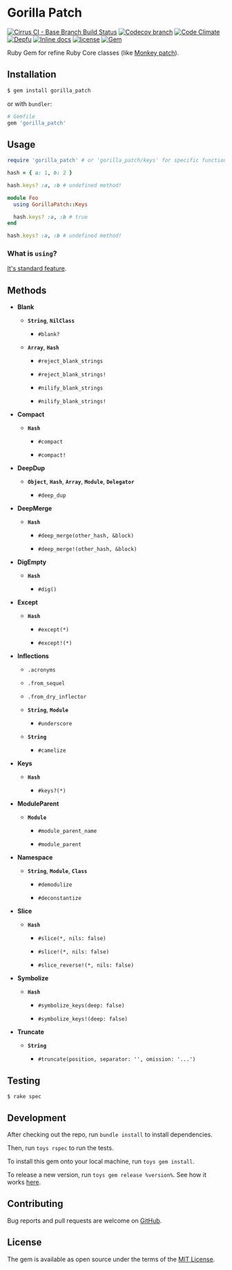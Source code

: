 # Gorilla Patch

[![Cirrus CI - Base Branch Build Status](https://img.shields.io/cirrus/github/AlexWayfer/gorilla_patch?style=flat-square)](https://cirrus-ci.com/github/AlexWayfer/gorilla_patch)
[![Codecov branch](https://img.shields.io/codecov/c/github/AlexWayfer/gorilla_patch/main.svg?style=flat-square)](https://codecov.io/gh/AlexWayfer/gorilla_patch)
[![Code Climate](https://img.shields.io/codeclimate/maintainability/AlexWayfer/gorilla_patch.svg?style=flat-square)](https://codeclimate.com/github/AlexWayfer/gorilla_patch)
[![Depfu](https://img.shields.io/depfu/AlexWayfer/gorilla_patch?style=flat-square)](https://depfu.com/repos/github/AlexWayfer/gorilla_patch)
[![Inline docs](https://inch-ci.org/github/AlexWayfer/gorilla_patch.svg?branch=main)](https://inch-ci.org/github/AlexWayfer/gorilla_patch)
[![license](https://img.shields.io/github/license/AlexWayfer/gorilla_patch.svg?style=flat-square)](https://github.com/AlexWayfer/gorilla_patch/blob/main/LICENSE.txt)
[![Gem](https://img.shields.io/gem/v/gorilla_patch.svg?style=flat-square)](https://rubygems.org/gems/gorilla_patch)

Ruby Gem for refine Ruby Core classes (like [Monkey patch](https://en.wikipedia.org/wiki/Monkey_patch)).

## Installation

```bash
$ gem install gorilla_patch
```

or with `bundler`:

```ruby
# Gemfile
gem 'gorilla_patch'
```

## Usage

```ruby
require 'gorilla_patch' # or 'gorilla_patch/keys' for specific functionallity

hash = { a: 1, b: 2 }

hash.keys? :a, :b # undefined method!

module Foo
  using GorillaPatch::Keys

  hash.keys? :a, :b # true
end

hash.keys? :a, :b # undefined method!
```

### What is `using`?

[It's standard feature](http://ruby-doc.org/core/doc/syntax/refinements_rdoc.html).

## Methods

*   **Blank**

    *   **`String`**, **`NilClass`**

        *   `#blank?`

    *   **`Array`**, **`Hash`**

        *   `#reject_blank_strings`

        *   `#reject_blank_strings!`

        *   `#nilify_blank_strings`

        *   `#nilify_blank_strings!`

*   **Compact**

    *   **`Hash`**

        *   `#compact`

        *   `#compact!`

*   **DeepDup**

    *   **`Object`**, **`Hash`**, **`Array`**, **`Module`**, **`Delegator`**

        *   `#deep_dup`

*   **DeepMerge**

    *   **`Hash`**

        *   `#deep_merge(other_hash, &block)`

        *   `#deep_merge!(other_hash, &block)`

*   **DigEmpty**

    *   **`Hash`**

        *   `#dig()`

*   **Except**

    *   **`Hash`**

        *   `#except(*)`

        *   `#except!(*)`

*   **Inflections**

    *   `.acronyms`

    *   `.from_sequel`

    *   `.from_dry_inflector`

    *   **`String`**, **`Module`**

        *   `#underscore`

    *   **`String`**

        *   `#camelize`

*   **Keys**

    *   **`Hash`**

        *   `#keys?(*)`

*   **ModuleParent**
    *   **`Module`**

        *   `#module_parent_name`

        *   `#module_parent`

*   **Namespace**
    *   **`String`**, **`Module`**, **`Class`**

        *   `#demodulize`

        *   `#deconstantize`

*   **Slice**

    *   **`Hash`**

        *   `#slice(*, nils: false)`

        *   `#slice!(*, nils: false)`

        *   `#slice_reverse!(*, nils: false)`

*   **Symbolize**

    *   **`Hash`**

        *   `#symbolize_keys(deep: false)`

        *   `#symbolize_keys!(deep: false)`

*   **Truncate**

    *   **`String`**

        *   `#truncate(position, separator: '', omission: '...')`

## Testing

```
$ rake spec
```

## Development

After checking out the repo, run `bundle install` to install dependencies.

Then, run `toys rspec` to run the tests.

To install this gem onto your local machine, run `toys gem install`.

To release a new version, run `toys gem release %version%`.
See how it works [here](https://github.com/AlexWayfer/gem_toys#release).

## Contributing

Bug reports and pull requests are welcome on [GitHub](https://github.com/AlexWayfer/gorilla_patch).

## License

The gem is available as open source under the terms of the
[MIT License](https://opensource.org/licenses/MIT).
